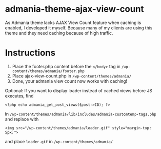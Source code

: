 # admania-theme-ajax-view-count
As Admania theme lacks AJAX View Count feature when caching is enabled, I developed it myself. Because many of my clients are using this theme and they need caching because of high traffic.

# Instructions

1. Place the footer.php content before the ```</body>``` tag in ```/wp-content/themes/admania/footer.php```
2. Place ajax-view-count.php in ```/wp-content/themes/admania/```
3. Done, your admania view count now works with caching!

Optional: If you want to display loader instead of cached views before JS executes, find 

```
<?php echo admania_get_post_views($post->ID); ?>
```

in ```/wp-content/themes/admania/lib/includes/admania-customtemp-tags.php```
and replace with 

```
<img src="/wp-content/themes/admania/loader.gif" style="margin-top: 5px;">
```

and place ``loader.gif`` in ``/wp-content/themes/admania/``


